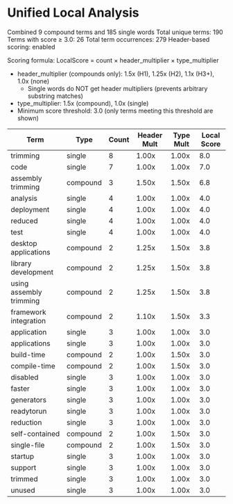 # Unified Local Analysis

Combined 9 compound terms and 185 single words
Total unique terms: 190
Terms with score ≥ 3.0: 26
Total term occurrences: 279
Header-based scoring: enabled

Scoring formula: LocalScore = count × header_multiplier × type_multiplier
- header_multiplier (compounds only): 1.5x (H1), 1.25x (H2), 1.1x (H3+), 1.0x (none)
  - Single words do NOT get header multipliers (prevents arbitrary substring matches)
- type_multiplier: 1.5x (compound), 1.0x (single)
- Minimum score threshold: 3.0 (only terms meeting this threshold are shown)

| Term | Type | Count | Header Mult | Type Mult | Local Score |
|------|------|-------|-------------|-----------|-------------|
| trimming | single | 8 | 1.00x | 1.00x | 8.0 |
| code | single | 7 | 1.00x | 1.00x | 7.0 |
| assembly trimming | compound | 3 | 1.50x | 1.50x | 6.8 |
| analysis | single | 4 | 1.00x | 1.00x | 4.0 |
| deployment | single | 4 | 1.00x | 1.00x | 4.0 |
| reduced | single | 4 | 1.00x | 1.00x | 4.0 |
| test | single | 4 | 1.00x | 1.00x | 4.0 |
| desktop applications | compound | 2 | 1.25x | 1.50x | 3.8 |
| library development | compound | 2 | 1.25x | 1.50x | 3.8 |
| using assembly trimming | compound | 2 | 1.25x | 1.50x | 3.8 |
| framework integration | compound | 2 | 1.10x | 1.50x | 3.3 |
| application | single | 3 | 1.00x | 1.00x | 3.0 |
| applications | single | 3 | 1.00x | 1.00x | 3.0 |
| build-time | compound | 2 | 1.00x | 1.50x | 3.0 |
| compile-time | compound | 2 | 1.00x | 1.50x | 3.0 |
| disabled | single | 3 | 1.00x | 1.00x | 3.0 |
| faster | single | 3 | 1.00x | 1.00x | 3.0 |
| generators | single | 3 | 1.00x | 1.00x | 3.0 |
| readytorun | single | 3 | 1.00x | 1.00x | 3.0 |
| reduction | single | 3 | 1.00x | 1.00x | 3.0 |
| self-contained | compound | 2 | 1.00x | 1.50x | 3.0 |
| single-file | compound | 2 | 1.00x | 1.50x | 3.0 |
| startup | single | 3 | 1.00x | 1.00x | 3.0 |
| support | single | 3 | 1.00x | 1.00x | 3.0 |
| trimmed | single | 3 | 1.00x | 1.00x | 3.0 |
| unused | single | 3 | 1.00x | 1.00x | 3.0 |
